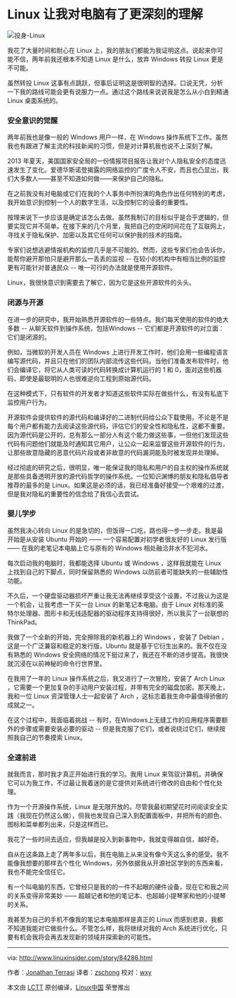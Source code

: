 Linux 让我对电脑有了更深刻的理解
============================================================

 ![投身-Linux](http://www.linuxinsider.com/article_images/story_graphics_xlarge/xl-2016-linux-1.jpg) 

 
我花了大量时间和耐心在 Linux 上，我的朋友们都能为我证明这点。说起来你可能不信，两年前我还根本不知道 Linux 是什么，放弃 Windows 转投 Linux 更是不可能。
 
虽然转投 Linux 这事有点跳跃，但事后证明这是很明智的选择。口说无凭，分析一下我的路线可能会更有说服力一点。通过这个路线来说说我是怎么从小白到精通 Linux 桌面系统的。
 
### 安全意识的觉醒
 
两年前我也是像一般的 Windows 用户一样，在 Windows 操作系统下工作。虽然我也有跟进了解主流的科技新闻的习惯，但是对计算机我也说不上深刻了解。

2013 年夏天，美国国家安全局的一份情报项目报告让我对个人隐私安全的态度迅速发生了变化。爱德华斯诺登揭露的网络监控的广度令人不安，而且也凸显出，我们大多数人——甚至不知道如何做——来保护自己的隐私。
 
在之前我没有对电脑或它们在我的个人事务中所扮演的角色作出任何特别的考虑，我开始意识到控制一个人的数字生活，以及控制它的设备的重要性。

按理来说下一步应该是确定该怎么去做。虽然我制订的目标似乎是合乎逻辑的，但要实现它并不简单。在接下来的几个月里，我把自己的空闲时间花在了互联网上，寻找关于隐私保护、加密以及其它任何可以保护我的技术的指南。

专家们说想逃避情报机构的监控几乎是不可能的。然而，这些专家们也会告诉你，能帮你避开那怕只是避开那么一丢丢的监视 -- 在较小的机构中有相当比例的监控更有可能针对普通民众 -- 唯一可行的办法就是使用开源软件。

Linux，我很快意识到需要去了解它，因为它是这些开源软件的头头。

### 闭源与开源

在进一步的研究中，我开始熟悉开源软件的一些特点。我们每天使用的软件的绝大多数 -- 从聊天软件到操作系统，包括Windows -- 它们都是开源软件的对立面：它们是闭源的。

例如，当微软的开发人员在 Windows 上进行开发工作时，他们会用一些编程语言编写源代码，并且只在他们的团队内部流传这些代码。当他们准备发布软件时，他们会编译它，将它从人类可读的代码转换成计算机运行的 1 和 0，面对这些机器码，即使是最聪明的人也很难逆向工程到原始源代码。

在这种模式下，只有软件的开发者才知道这些软件实际在做些什么，有没有私底下监控用户行为。

开源软件会提供软件的源代码和编译好的二进制代码给公众下载使用。不论是不是每个用户都有能力去阅读这些源代码，评估它们的安全性和隐私性，这都不重要。因为源代码是公开的，总有那么一部分人有这个能力做这些事，一但他们发现这些代码有问题他们就能及时通知其它用户，让公众一起来监督这些开源软件的行为，让那些故意隐藏的恶意代码片段或者非故意的代码漏洞能及时被发现并处理掉。

经过彻底的研究之后，很明显，唯一能保证我的隐私和用户的自主权的操作系统就是那些具备透明开放的源代码哲学的操作系统。一位知识渊博的朋友和隐私倡导者推荐的最多的是 Linux。如果这是必须的话，我已经准备好接受一个艰难的过渡，但是我对隐私的重要性的信念给了我信心去尝试。

### 婴儿学步

虽然我决心转向 Linux 的是急切的，但饭得一口吃，路也得一步一步走。我是最开始是从安装 Ubuntu 开始的 —— 一个容易配置对初学者很友好的 Linux 发行版 —— 在我的老笔记本电脑上它与原有的 Windows 相处融洽井水不犯河水。

每次启动我的电脑时，我都能选择 Ubuntu 或 Windows ，这样我就能在 Linux 上找到自己的下脚点，同时保留熟悉的 Windows 以防前者可能缺失的一些辅助性功能。

不久后，一个硬盘驱动器损坏严重让我无法再继续享受这个设置，不过我认为这是一个机会，让我考虑一下买一台 Linux 的新笔记本电脑。由于 Linux 对标准的英特尔处理器、图形卡和无线适配器的驱动程序支持得很好，所以我买了一台联想的 ThinkPad。

我做了一个全新的开始，完全擦除我的新机器上的 Windows ，安装了 Debian ，这是一个广泛兼容和稳定的发行版，Ubuntu 就是基于它衍生出来的。我不仅在没有熟悉的 Windows 安全网络的情况下挺过来了，我还在不断的进步提高。我很快就沉浸在以前神秘的命令行世界里。

在我用了一年的 Linux 操作系统之后，我又进行了一次冒险，安装了 Arch Linux ，它需要一个更加复杂的手动用户安装过程，并带有完全的磁盘加密。那天晚上，我和一位 Linux 资深管理人士一起安装了 Arch ，这标志着我生命中最值得骄傲的成就之一。

在这个过程中，我面临着挑战 -- 有时，在Windows上无缝工作的应用程序需要额外的步骤或需要安装必要的驱动 -- 但是我克服了它们，或者说绕过它们，继续按照我自己的节奏摸索  Linux。

### 全速前进

就我而言，那时我才真正开始进行我的学习。我用 Linux 来驾驭计算机，并确保它可以为我工作，不过最让我着迷的是它提供对系统进行修改的自由和个性化处理。

作为一个开源操作系统，Linux 是无限开放的。尽管我最初期望花时间阅读安全实践（我现在仍然这么做），但我也发现自己深入到配置面板中，并把所有的颜色、图标和菜单都列出来，只是这样而已。

我花了一些时间去适应，但我越是投入到新事物中，我就变得越自信，越好奇。

自从在这条路上走了两年多以后，我在电脑上从来没有像今天这么多的感受。我不能像我想要的那样去个性化 Windows，另外依据我从开源社区学到的东西来看，我也不能完全信任它。

有一个叫电脑的东西，它曾经只是我的的一件不起眼的硬件设备，现在它和我之间的关系变得非常美妙 —— 超越记者和他的笔记本、也超越小提琴家和他的小提琴的关系。

我甚至为自己的手机不像我的笔记本电脑那样是真正的 Linux 而感到悲哀，我都不知道我能对它做些什么。不管怎么样，我将继续对我的 Arch 系统进行优化，只要有机会我将会再去发现新的领域并探索新的可能性。


--------------------------------------------------------------------------------

via: http://www.linuxinsider.com/story/84286.html

作者：[Jonathan Terrasi][a]
译者：[zschong](https://github.com/zschong)
校对：[wxy](https://github.com/wxy)

本文由 [LCTT](https://github.com/LCTT/TranslateProject) 原创编译，[Linux中国](https://linux.cn/) 荣誉推出

[a]:http://www.linkedin.com/company/ect-news-network
[1]:http://www.linuxinsider.com/story/84286.html?rss=1#
[2]:http://www.linuxinsider.com/perl/mailit/?id=84286
